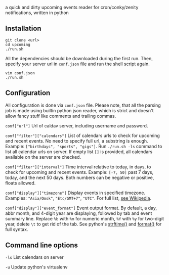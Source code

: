 a quick and dirty upcoming events reader for cron/conky/zenity
notifications, written in python


## Installation


    git clone <url>
    cd upcoming
    ./run.sh

All the dependencies should be downloaded during the first run. Then,
specify your server url in `conf.json` file and run the shell script again.


    vim conf.json
    ./run.sh


## Configuration

All configuration is done via `conf.json` file. Please note, that all the
parsing job is made using builtin python json reader, which is strict and
doesn't allow fancy stuff like comments and trailing commas.

`conf["url"]`   Url of caldav server, including username and password.

`conf["filter"]["calendars"]`   List of calendars urls to check for upcoming
and recent events. No need to specify full url, a substring is enough.
Example: `["birthdays", "sports", "gigs"]`. Run `./run.sh -ls` command to list all
calendar urls on server.  If empty list `[]` is provided, all calendars
available on the server are checked.

`conf["filter"]["interval"]`    Time interval relative to today, in days, to
check for upcoming and recent events.  Example: `[-7, 50]` past 7 days, today,
and the next 50 days. Both numbers can be negative or positive, floats allowed.

`conf["display"]["timezone"]`   Display events in specified timezone.
Examples: `"Asia/Omsk"`, `"Etc/GMT+7"`, `"UTC"`. For full list,
[see Wikipedia](https://en.wikipedia.org/wiki/List_of_tz_database_time_zones).

`conf["display"]["event_format"]`   Event output format. By default, a day,
abbr month, and 4-digit year are displaying, followed by tab and event
summary line. Replace `%b` with `%m` for numeric month, `%Y` with `%y` for
two-digit year, delete `\t` to get rid of the tab. See python's 
[strftime()](https://docs.python.org/2/library/datetime.html#strftime-strptime-behavior) and
[format()](https://docs.python.org/2/library/string.html#formatstrings) for full
syntax.


## Command line options

`-ls`   List calendars on server

`-u`    Update python's virtualenv
